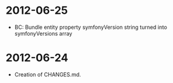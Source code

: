 2012-06-25
==========

  * BC: Bundle entity property symfonyVersion string turned into symfonyVersions array

2012-06-24
==========

  * Creation of CHANGES.md.